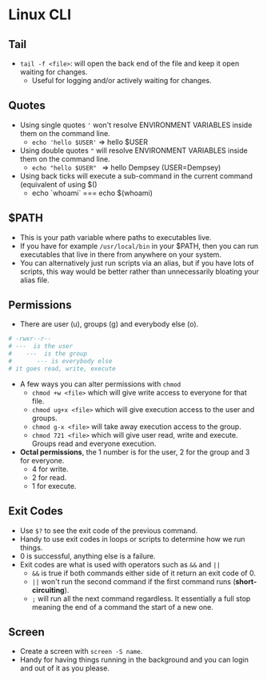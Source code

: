 # Linux CLI

## Tail

- `tail -f <file>`: will open the back end of the file and keep it open waiting for changes.
  - Useful for logging and/or actively waiting for changes.

## Quotes

- Using single quotes `'` won't resolve ENVIRONMENT VARIABLES inside them on the command line.
  - `echo 'hello $USER'` => hello $USER
- Using double quotes `"` will resolve ENVIRONMENT VARIABLES inside them on the command line.
  - `echo "hello $USER" ` => hello Dempsey (USER=Dempsey)
- Using back ticks will execute a sub-command in the current command (equivalent of using $()
  - echo \`whoami\` === echo $(whoami)

## $PATH

- This is your path variable where paths to executables live.
- If you have for example `/usr/local/bin` in your $PATH, then you can run executables that live in there from anywhere on your system.
- You can alternatively just run scripts via an alias, but if you have lots of scripts, this way would be better rather than unnecessarily bloating your alias file.

## Permissions

- There are user (u), groups (g) and everybody else (o).

```bash
# -rwxr--r--
# ---  is the user
#    ---  is the group
#       --- is everybody else
# it goes read, write, execute
```

- A few ways you can alter permissions with `chmod`
  - `chmod +w <file>` which will give write access to everyone for that file.
  - `chmod ug+x <file>` which will give execution access to the user and groups.
  - `chmod g-x <file>` will take away execution access to the group.
  - `chmod 721 <file>` which will give user read, write and execute. Groups read and everyone execution.
- **Octal permissions**, the 1 number is for the user, 2 for the group and 3 for everyone.
  - 4 for write.
  - 2 for read.
  - 1 for execute.

## Exit Codes

- Use `$?` to see the exit code of the previous command.
- Handy to use exit codes in loops or scripts to determine how we run things.
- 0 is successful, anything else is a failure.
- Exit codes are what is used with operators such as `&&` and `||`
  - `&&` is true if both commands either side of it return an exit code of 0.
  - `||` won't run the second command if the first command runs (**short-circuiting**).
  - `;` will run all the next command regardless. It essentially a full stop meaning the end of a command the start of a new one.

## Screen

- Create a screen with `screen -S name`.
- Handy for having things running in the background and you can login and out of it as you please.
